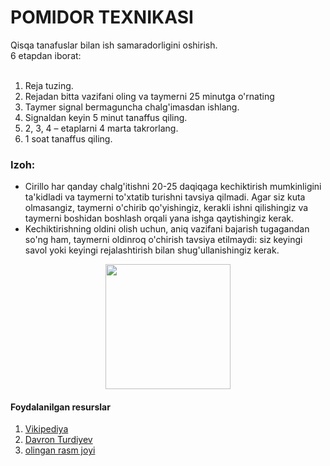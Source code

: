  # POMIDOR TEXNIKASI
 Qisqa tanafuslar bilan ish samaradorligini oshirish.
 <br>
 6 etapdan iborat:	
 <br>
  1.	Reja tuzing.
  2.	Rejadan bitta vazifani oling va taymerni 25 minutga o'rnating
  3.	Taymer signal bermaguncha chalg'imasdan ishlang.
  4.	Signaldan keyin 5 minut tanaffus qiling.
  5.	2, 3, 4 – etaplarni 4 marta takrorlang.
  6.	1 soat tanaffus qiling. 
  
  
  
### Izoh:
 *	Cirillo har qanday chalg'itishni 20-25 daqiqaga kechiktirish mumkinligini ta'kidladi va taymerni to'xtatib turishni tavsiya qilmadi. Agar siz kuta olmasangiz, taymerni o'chirib qo'yishingiz, kerakli ishni qilishingiz va taymerni boshidan boshlash orqali yana ishga qaytishingiz kerak.
 *	Kechiktirishning oldini olish uchun, aniq vazifani bajarish tugagandan so'ng ham, taymerni oldinroq o'chirish tavsiya etilmaydi: siz keyingi savol yoki keyingi rejalashtirish bilan shug'ullanishingiz kerak.


<p align="center">
    <img src="https://user-images.githubusercontent.com/85783257/135746779-a413076d-2d7c-4917-8fd5-ea2724a49d22.png" height=200>
</p>

#### Foydalanilgan resurslar 
1. [Vikipediya](https://ru.wikipedia.org/wiki/%D0%9C%D0%B5%D1%82%D0%BE%D0%B4_%D0%BF%D0%BE%D0%BC%D0%B8%D0%B4%D0%BE%D1%80%D0%B0#%D0%91%D0%B0%D0%B7%D0%BE%D0%B2%D1%8B%D0%B5_%D0%BF%D1%80%D0%B8%D0%BD%D1%86%D0%B8%D0%BF%D1%8B)
2. [Davron Turdiyev](https://www.youtube.com/watch?v=q29XIQs56Tg&t=5088s)
3. [olingan rasm joyi](https://gadgetshelp.com/proizvoditelnost/luchshie-prilozheniia-pomodoro-timer-dlia-povysheniia-proizvoditelnosti/)

